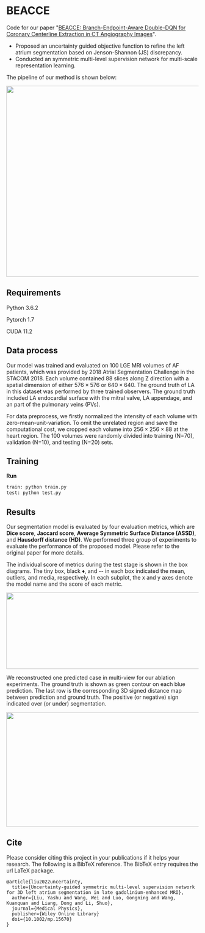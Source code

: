 # BEACCE

Code for our paper "[BEACCE: Branch-Endpoint-Aware Double-DQN for Coronary Centerline Extraction in CT Angiography Images](https://link.springer.com/chapter/10.1007/978-3-030-59725-2_4)". 

- Proposed an uncertainty guided objective function to refine the left atrium segmentation based on Jenson-Shannon (JS) discrepancy.
- Conducted an symmetric multi-level supervision network for multi-scale representation learning.

The pipeline of our method is shown below:

<p align="center">
    <img src="images/framework.png" width="750" height="500"> 



## Requirements

Python 3.6.2

Pytorch 1.7

CUDA 11.2

## Data process

Our model was trained and evaluated on 100 LGE MRI volumes of AF patients, which was provided by 2018 Atrial Segmentation Challenge in the STACOM 2018. Each volume contained 88 slices along Z direction with a spatial dimension of either $576\times576$ or $640\times640$. The ground truth of LA in this dataset was performed by three trained observers. The ground truth included LA endocardial surface with the mitral valve, LA appendage, and an part of the pulmonary veins (PVs).

For data preprocess, we firstly normalized the intensity of each volume with zero-mean-unit-variation. To omit the unrelated region and save the computational cost, we cropped each volume into $256\times256\times88$ at the heart region. The 100 volumes were randomly divided into training (N=70), validation (N=10), and testing (N=20) sets.

## Training

**Run**

```python
train: python train.py
test: python test.py
```

## Results

Our segmentation model is evaluated by four evaluation metrics, which are **Dice score**, **Jaccard score**,  **Average Symmetric Surface Distance (ASSD)**, and **Hausdorff distance (HD)**. We performed three group of experiments to evaluate the performance of the proposed model. Please refer to the original paper for more details.

The individual score of metrics during the test stage is shown in the box diagrams. The tiny box, black &diams;, and -- in each box indicated the mean, outliers, and media, respectively. In each subplot, the x and y axes denote the model name and the score of each metric.

<p align="center">
    <img src="images/box_compare_result.png" width="1000" height="200">
</p>


We reconstructed one predicted case in multi-view for our ablation experiments. The ground truth is shown as green contour on each blue prediction. The last row is the corresponding 3D signed distance map between prediction and ground truth. The positive (or negative) sign indicated over (or under) segmentation. 

<p align="center">
    <img src="images/multiview.png" width="700" height="300"> 
</p>

## Cite

Please consider citing this project in your publications if it helps your research. The following is a BibTeX reference. The BibTeX entry requires the url LaTeX package.

    @article{liu2022uncertainty,
      title={Uncertainty-guided symmetric multi-level supervision network for 3D left atrium segmentation in late gadolinium-enhanced MRI},
      author={Liu, Yashu and Wang, Wei and Luo, Gongning and Wang, Kuanquan and Liang, Dong and Li, Shuo},
      journal={Medical Physics},
      publisher={Wiley Online Library}
      doi={10.1002/mp.15670}
    }
